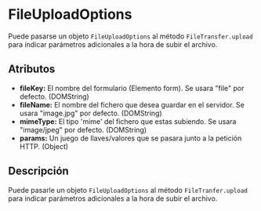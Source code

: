FileUploadOptions
========

Puede pasarse un objeto `FileUploadOptions` al método `FileTransfer.upload` para indicar parámetros adicionales a la hora de subir el archivo.

Atributos
---------

- __fileKey:__ El nombre del formulario (Elemento form).  Se usara "file" por defecto. (DOMString)
- __fileName:__ El nombre del fichero que desea guardar en el servidor.  Se usara "image.jpg" por defecto. (DOMString)
- __mimeType:__ El tipo 'mime' del fichero que estas subiendo.  Se usara "image/jpeg" por defecto. (DOMString)
- __params:__ Un juego de llaves/valores que se pasara junto a la petición HTTP. (Object)


Descripción
-----------

Puede pasarle un objeto `FileUploadOptions` al método `FileTranfer.upload` para indicar parámetros adicionales a la hora de subir el archivo.
